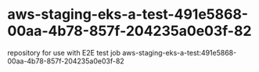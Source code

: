# aws-staging-eks-a-test-491e5868-00aa-4b78-857f-204235a0e03f-82
repository for use with E2E test job aws-staging-eks-a-test:491e5868-00aa-4b78-857f-204235a0e03f-82
